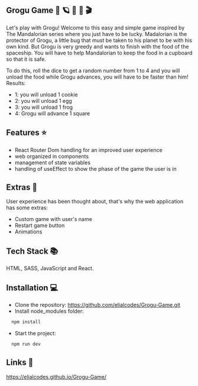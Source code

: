 ## Grogu Game :rocket: 🪐 :dizzy: :frog: :clapper: 


Let's play with Grogu!
Welcome to this easy and simple game inspired by The Mandalorian series where you just have to be lucky. Madalorian is the protector of Grogu, a little bug that must be taken to his planet to be with his own kind. But Grogu is very greedy and wants to finish with the food of the spaceship. You will have to help Mandalorian to keep the food in a cupboard so that it is safe.

To do this, roll the dice to get a random number from 1 to 4 and you will unload the food while Grogu advances, you will have to be faster than him!
Results:
- 1: you will unload 1 cookie
- 2: you will unload 1 egg
- 3: you will unload 1 frog
- 4: Grogu will advance 1 square


## Features :star:

- React Router Dom handling for an improved user experience
- web organized in components
- management of state variables
- handling of useEffect to show the phase of the game the user is in


## Extras :1st_place_medal:

User experience has been thought about, that's why the web application has some extras:
- Custom game with user's name
- Restart game button
- Animations

  
## Tech Stack 📚

HTML, SASS, JavaScript and React.
  

## Installation 💻 

- Clone the repository: https://github.com/elialcodes/Grogu-Game.git
- Install node_modules folder: 

```bash
  npm install
```
- Start the project: 

```bash
  npm run dev
```


## Links 🔗

https://elialcodes.github.io/Grogu-Game/
